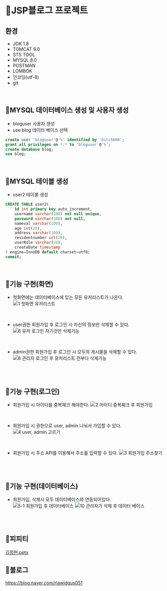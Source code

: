 # 🥇JSP블로그 프로젝트
## 환경
- JDK 1.8
- TOMCAT 9.0
- STS TOOL
- MYSQL 8.0
- POSTMAN
- LOMBOK
- 인코딩(utf-8)
- git
<br/>

## 🥈MYSQL 데이터베이스 생성 및 사용자 생성
- bloguser 사용자 생성
- use blog 데이터 베이스 선택
```SQL
create user 'bloguser'@'%' identified by 'bitc5600';
grant all privileges on *.* to 'bloguser'@'%';
create database blog;
use blog;
```
<br/>

## 🥈MYSQL 테이블 생성

- user2 테이블 생성

```SQL
CREATE TABLE user2(
	id int primary key auto_increment,
    username varchar(100) not null unique,
    password varchar(100) not null,
	nameval varchar(100),
	age int(20),
    address varchar(100),
    residentnumber int(20),
    userRole varchar(20),
    createDate timestamp
) engine=InnoDB default charset=utf8;
commit;
```
<br/>

## 🥈기능 구현(화면)
+ 첫화면에는 데이터베이스에 있는 모든 유저리스트가 나온다.
![1  첫화면 유저리스트](https://user-images.githubusercontent.com/74044292/104284187-fe4acb00-54f4-11eb-9edd-c8e0041c3000.png)
<br/>

+ user권한 회원가입 후 로그인 시 자신의 정보만 삭제할 수 있다.
![6  유저 로그인 자기것만 삭제가능](https://user-images.githubusercontent.com/74044292/104284200-00ad2500-54f5-11eb-8f0f-a58c7accccc4.png)
<br/>

+ admin권한 회원가입 후 로그인 시 모두의 게시물을 삭제할 수 있다.
![8  관리자 로그인 후 유저리스트 전부다 삭제가능](https://user-images.githubusercontent.com/74044292/104284204-0145bb80-54f5-11eb-8629-cfabe8179521.png)
<br/>
<br/>

## 🥈기능 구현(로그인)
+ 회원가입 시 아이디를 중복체크 해야한다.
![2  아이디 중복체크 후 회원가입](https://user-images.githubusercontent.com/74044292/104284192-fee36180-54f4-11eb-80b3-a2eaa9dc3bc2.png)
<br/>

+ 회원가입 시 권한으로 user, admin 나눠서 가입할 수 있다.<br/>
![4  user, admin 고르기](https://user-images.githubusercontent.com/74044292/104284195-ff7bf800-54f4-11eb-874d-fd614808f7bf.png)
<br/>

+ 회원가입 시 주소 API를 이용해서 주소를 입력할 수 있다.
![3  회원가입 주소찾기](https://user-images.githubusercontent.com/74044292/104284193-ff7bf800-54f4-11eb-809e-084a270ea1e0.png)
<br/>
<br/>

## 🥈기능 구현(데이터베이스)
+ 회원가입, 삭제시 모두 데이터베이스와 연동되어있다.
![5-1 회원가입 후 데이터베이스](https://user-images.githubusercontent.com/74044292/104284199-00148e80-54f5-11eb-9ceb-e68d2ecf50d2.png)
![10  관리자가 삭제 후 데이터 베이스](https://user-images.githubusercontent.com/74044292/104284209-0276e880-54f5-11eb-8d7e-46403b1be2c9.png)
<br/>
<br/>

## 🥈피피티
[김정현.pptx](https://github.com/jeonghyun051/Project-ServerProgram/files/5800574/default.pptx)
<br/>

## 🥈블로그
https://blog.naver.com/rlawjdgus051
